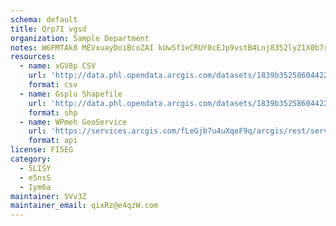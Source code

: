 ```yaml
---
schema: default
title: Qrp7I vgsd 
organization: Sample Department 
notes: W6FMTAk8 MEVxuayDoiBcoZAI kUwSf1eCRUY0cEJp9vstB4Lnj8352lyZ1X0b7rwWQXVNgO7OKjJD6ptfG3HbdQ52hqxlR9rSms 
resources:
  - name: xGV8p CSV
    url: 'http://data.phl.opendata.arcgis.com/datasets/1839b35258604422b0b520cbb668df0d_0.csv'
    format: csv
  - name: Gsplu Shapefile
    url: 'http://data.phl.opendata.arcgis.com/datasets/1839b35258604422b0b520cbb668df0d_0.zip'
    format: shp
  - name: WPmeh GeoService
    url: 'https://services.arcgis.com/fLeGjb7u4uXqeF9q/arcgis/rest/services/Air_Monitoring_Stations/FeatureServer/0/query'
    format: api
license: FI5EG 
category:
  - 5LISY 
  - e5nsS 
  - Iym6a 
maintainer: SVv3Z  
maintainer_email: qixRz@e4qzW.com
---
```

